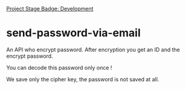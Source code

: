 [Project Stage Badge: Development](https://img.shields.io/badge/Project%20Stage-Development-yellowgreen.svg)


# send-password-via-email
An API who encrypt password.
After encryption you get an ID and the encrypt password. 

You can decode this password only once !

We save only the cipher key, the password is not saved at all.
